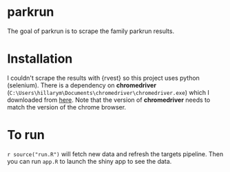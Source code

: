 # parkrun

<!-- badges: start -->

<!-- badges: end -->

The goal of parkrun is to scrape the family parkrun results.

# Installation

I couldn't scrape the results with {rvest} so this project uses python (selenium). There is a dependency on **chromedriver** (`C:\Users\hillarym\Documents\chromedriver\chromedriver.exe`) which I downloaded from [here](https://chromedriver.chromium.org/downloads). Note that the version of **chromedriver** needs to match the version of the chrome browser.

# To run

`r source("run.R")` will fetch new data and refresh the targets pipeline. Then you can run `app.R` to launch the shiny app to see the data.
